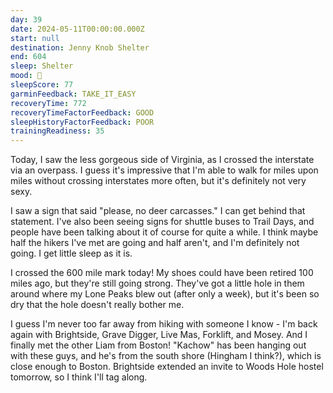 ```yaml
---
day: 39
date: 2024-05-11T00:00:00.000Z
start: null
destination: Jenny Knob Shelter
end: 604
sleep: Shelter
mood: 🙂
sleepScore: 77
garminFeedback: TAKE_IT_EASY
recoveryTime: 772
recoveryTimeFactorFeedback: GOOD
sleepHistoryFactorFeedback: POOR
trainingReadiness: 35
---
```

Today, I saw the less gorgeous side of Virginia, as I crossed the interstate via an overpass. I guess it's impressive that I'm able to walk for miles upon miles without crossing interstates more often, but it's definitely not very sexy.

I saw a sign that said "please, no deer carcasses." I can get behind that statement. I've also been seeing signs for shuttle buses to Trail Days, and people have been talking about it of course for quite a while. I think maybe half the hikers I've met are going and half aren't, and I'm definitely not going. I get little sleep as it is.

I crossed the 600 mile mark today! My shoes could have been retired 100 miles ago, but they're still going strong. They've got a little hole in them around where my Lone Peaks blew out (after only a week), but it's been so dry that the hole doesn't really bother me.

I guess I'm never too far away from hiking with someone I know - I'm back again with Brightside, Grave Digger, Live Mas, Forklift, and Mosey. And I finally met the other Liam from Boston! "Kachow" has been hanging out with these guys, and he's from the south shore (Hingham I think?), which is close enough to Boston. Brightside extended an invite to Woods Hole hostel tomorrow, so I think I'll tag along.
